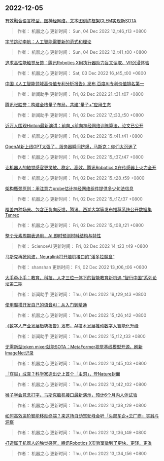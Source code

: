 
## 2022-12-05

 [有效融合语言模型、图神经网络，文本图训练框架GLEM实现新SOTA](https://www.jiqizhixin.com/articles/2022-12-04-3)

> 作者： 机器之心  更新时间： Sun, 04 Dec 2022 12_t46_t13 +0800

 [字节跳动李航：人工智能需要新的范式和理论](https://www.jiqizhixin.com/articles/2022-12-04)

> 作者： 机器之心  更新时间： Sun, 04 Dec 2022 12_t41_t00 +0800

 [追求高性能触觉反馈：腾讯Robotics X用执行器助力盲文读取、VR沉浸体验](https://www.jiqizhixin.com/articles/2022-12-04-2)

> 作者： 机器之心  更新时间： Sat, 03 Dec 2022 16_t45_t00 +0800

 [中国《人工智能领域高价值专利分析报告》发布 百度AI专利价值排名第一](https://www.jiqizhixin.com/articles/2022-12-02-12)

> 作者： 新闻助手  更新时间： Fri, 02 Dec 2022 21_t31_t07 +0800

 [腾讯张胜誉：构建全栈量子布局，共建“量子+”应用生态](https://www.jiqizhixin.com/articles/2022-12-02-11)

> 作者： 新闻助手  更新时间： Fri, 02 Dec 2022 17_t33_t50 +0800

 [近万人围观Hinton最新演讲：前向_s前向神经网络训练算法，论文已公开](https://www.jiqizhixin.com/articles/2022-12-02-9)

> 作者： 机器之心  更新时间： Fri, 02 Dec 2022 15_t41_t41 +0800

 [OpenAI新上线GPT太强了，服务器瞬间挤爆，马斯克：你们太沉迷了](https://www.jiqizhixin.com/articles/2022-12-02-8)

> 作者： 机器之心  更新时间： Fri, 02 Dec 2022 15_t37_t47 +0800

 [让机器人的触觉感官更灵敏、稳定、高效，腾讯Robotics X在传感器上火力全开](https://www.jiqizhixin.com/articles/2022-12-02-7)

> 作者： 机器之心  更新时间： Fri, 02 Dec 2022 15_t28_t59 +0800

 [架构瓶颈原则：用注意力probe估计神经网络组件提供多少句法信息](https://www.jiqizhixin.com/articles/2022-12-02-6)

> 作者： 机器之心  更新时间： Fri, 02 Dec 2022 15_t17_t37 +0800

 [覆盖四种场景、包含正负向反馈，腾讯、西湖大学等发布推荐系统公开数据集Tenrec](https://www.jiqizhixin.com/articles/2022-12-02-5)

> 作者： 机器之心  更新时间： Fri, 02 Dec 2022 15_t08_t21 +0800

 [整个元素周期表通用，AI 即时预测材料结构与特性](https://www.jiqizhixin.com/articles/2022-12-02-2)

> 作者： ScienceAI  更新时间： Fri, 02 Dec 2022 14_t23_t49 +0800

 [马斯克再掀风波，Neuralink打开脑机接口的“潘多拉魔盒”](https://www.jiqizhixin.com/articles/2022-12-02)

> 作者： shanshan  更新时间： Fri, 02 Dec 2022 13_t06_t06 +0800

 [大手牵小手：教育、科技、人才三位一体下的智能教育新机遇   “智行中国”系列论坛第二期](https://www.jiqizhixin.com/articles/2022-12-01-16)

> 作者： 新闻助手  更新时间： Thu, 01 Dec 2022 19_t29_t43 +0800

 [使用魔搭开发自己的语音AI：从入门到精通](https://www.jiqizhixin.com/articles/2022-12-01-12)

> 作者： 机器之心  更新时间： Thu, 01 Dec 2022 15_t26_t42 +0800

 [《数字人产业发展趋势报告》发布，AI技术发展推动数字人智能化升级](https://www.jiqizhixin.com/articles/2022-12-01-11)

> 作者： 新闻助手  更新时间： Thu, 01 Dec 2022 15_t12_t33 +0800

 [无需新型token mixer就能SOTA：MetaFormer视觉基线模型开源，刷新ImageNet记录](https://www.jiqizhixin.com/articles/2022-12-01-9)

> 作者： 机器之心  更新时间： Thu, 01 Dec 2022 13_t45_t03 +0800

 [「穿越」成真？科学家造出史上首个「虫洞」，登Nature封面](https://www.jiqizhixin.com/articles/2022-12-01-8)

> 作者： 机器之心  更新时间： Thu, 01 Dec 2022 13_t42_t02 +0800

 [猴子学会意念打字，马斯克脑机接口最新演示，预计6个月内人体试验](https://www.jiqizhixin.com/articles/2022-12-01-7)

> 作者： 机器之心  更新时间： Thu, 01 Dec 2022 13_t38_t29 +0800

 [如何高效进阶智能移动终端？来这场自动驾驶峰会听「头部车企+云厂商」实践与洞察](https://www.jiqizhixin.com/articles/2022-12-01-6)

> 作者： 机器之心  更新时间： Thu, 01 Dec 2022 13_t36_t49 +0800

 [打造属于机器人的触觉感官，腾讯Robotics X实验室做到了更快、更轻、更准](https://www.jiqizhixin.com/articles/2022-12-01-5)

> 作者： 机器之心  更新时间： Thu, 01 Dec 2022 13_t34_t56 +0800

